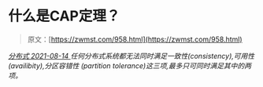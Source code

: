<!--yml
category: 未分类
date: 0001-01-01 00:00:00
--->

# 什么是CAP定理？

> 原文：[https://zwmst.com/958.html](https://zwmst.com/958.html)

   [ *分布式* ](https://zwmst.com/%e5%88%86%e5%b8%83%e5%bc%8f)*[ <time datetime="2021-08-14T09:50:26+08:00"> 2021-08-14 </time> ](https://zwmst.com/958.html)  任何分布式系统都无法同时满足一致性(consistency),可用性(availibity),分区容错性 (partition tolerance)这三项,最多只可同时满足其中的两项。*